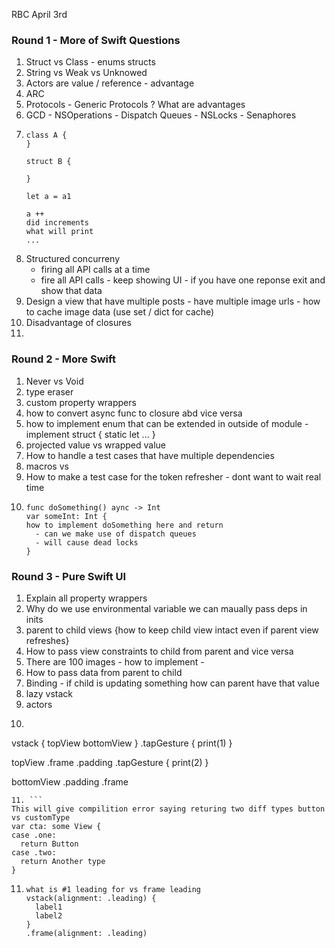 RBC April 3rd

### Round 1 - More of Swift Questions
1. Struct vs Class - enums structs 
2. String vs Weak vs Unknowed
3. Actors are value / reference - advantage 
4. ARC
5. Protocols - Generic Protocols ? What are advantages
6. GCD - NSOperations - Dispatch Queues - NSLocks - Senaphores
7. ```
   class A {
   }

   struct B {
   
   }

   let a = a1

   a ++
   did increments
   what will print
   ...
   ```
8. Structured concurreny
    - firing all API calls at a time
    - fire all API calls - keep showing UI - if you have one reponse exit and show that data 
9. Design a view that have multiple posts - have multiple image urls - how to cache image data (use set / dict for cache)
10. Disadvantage of closures
11.  

### Round 2 - More Swift 
1. Never vs Void
2. type eraser
3. custom property wrappers
4. how to convert async func to closure abd vice versa
5. how to implement enum that can be extended in outside of module - implement struct { static let ... }
6. projected value vs wrapped value
7. How to handle a test cases that have multiple dependencies
8. macros vs
9. How to make a test case for the token refresher - dont want to wait real time
10. ```
    func doSomething() aync -> Int
    var someInt: Int {
    how to implement doSomething here and return
      - can we make use of dispatch queues
      - will cause dead locks
    }
    ```

### Round 3 - Pure Swift UI
1. Explain all property wrappers
2. Why do we use environmental variable we can maually pass deps in inits
3. parent to child views {how to keep child view intact even if parent view refreshes}
4. How to pass view constraints to child from parent and vice versa
5. There are 100 images - how to implement -
6. How to pass data from parent to child
7. Binding - if child is updating something how can parent have that value
8. lazy vstack
9. actors
10. ```
   vstack {
   topView
   bottomView
   }
   .tapGesture {
   print(1)
   }

   topView
   .frame
   .padding
   .tapGesture {
    print(2)
   }

   bottomView
   .padding
   .frame
   ```
11. ```
   This will give compilition error saying returing two diff types button vs customType
   var cta: some View {
   case .one:
     return Button
   case .two:
     return Another type
   }
   ```
11. ```
    what is #1 leading for vs frame leading
    vstack(alignment: .leading) {
      label1
      label2
    }
    .frame(alignment: .leading)
    ```
